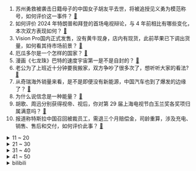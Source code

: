 1. 苏州勇救被袭击日籍母子的中国女子胡友平去世，将被追授见义勇为模范称号，如何评价这一事件？ [:link:](https://www.zhihu.com/question/660151512)
2. 如何评价 2024 年特朗普和拜登的首场电视辩论，与 4 年前相比有哪些变化，本次双方表现如何？ [:link:](https://www.zhihu.com/question/660149193)
3. Vision Pro国内正式发售，没有黄牛现身，店内有现货，此前苹果已下调出货量，如何看其待市场前景？ [:link:](https://www.zhihu.com/question/660167447)
4. 厄瓜多尔是一个怎样的国家？ [:link:](https://www.zhihu.com/question/21293773)
5. 漫画《七龙珠》巴特的速度宇宙第一是不是自封的？ [:link:](https://www.zhihu.com/question/653721762)
6. 老公为了上班近十分钟要我搬家，双方争吵了很多次了，想听听大家的看法? [:link:](https://www.zhihu.com/question/660050436)
7. 从奇瑞海外销量来看，是不是即便没有新能源，中国汽车也到了爆发的边缘了？ [:link:](https://www.zhihu.com/question/659912147)
8. 为什么说信念是一种能量？ [:link:](https://www.zhihu.com/question/657233148)
9. 胡歌、周迅分别获得视帝、视后，你对第 29 届上海电视节白玉兰奖各奖项归属满意吗？ [:link:](https://www.zhihu.com/question/660207437)
10. 报道称特斯拉中国召回被裁员工，需退三个月赔偿金，司龄重算，涉及充电、销售、售后和交付，如何评价此事？ [:link:](https://www.zhihu.com/question/660154060)
<details>
<summary>11 ~ 20</summary>

11. 怎样看待《读者》上张悦然的文章《高铁是快，快到破坏了回家这件事应有的形式感》？ [:link:](https://www.zhihu.com/question/660049489)
12. 家长反映初中地理试卷出现多个涉华为题目，常州教育局正调查，如何看待学生试卷出现商业化内容？ [:link:](https://www.zhihu.com/question/660147159)
13. 想送老公4090，请问大神们能不能用我听得懂的语言解释下4090不同品牌的区别？ [:link:](https://www.zhihu.com/question/652729281)
14. 本科放弃中等C9读上海科技大学或者南方科技大学合适吗？ [:link:](https://www.zhihu.com/question/614628085)
15. 网友制作阿里数赛预赛统计图，显示疑似同一学校多人得分相同，这个分析靠谱吗？ [:link:](https://www.zhihu.com/question/659841897)
16. 夏天你们喜欢吃苦瓜吗？ [:link:](https://www.zhihu.com/question/659231308)
17. 假如人生可以重来，你最想做什么？ [:link:](https://www.zhihu.com/question/587642669)
18. 「责任心强」对于职场新人来说，是优势还是负担？ [:link:](https://www.zhihu.com/question/658821452)
19. 第一次特别想要猫，什么品种最好？ [:link:](https://www.zhihu.com/question/310573357)
20. 夏天到了，有啥好的防晒衣推荐吗？ [:link:](https://www.zhihu.com/question/655390444)
</details>
<details>
<summary>21 ~ 30</summary>

21. 比多巴胺更快乐，比内啡肽更高级的存在是什么？ [:link:](https://www.zhihu.com/question/656168862)
22. 活了这么久，你对生活有什么感悟？ [:link:](https://www.zhihu.com/question/598665233)
23. 比亚迪车险投保入口上线，车主体验亮报价，有人保单直降700元，比亚迪财险会成为新能源车险的「鲇鱼」吗? [:link:](https://www.zhihu.com/question/660149267)
24. 婚姻幸福的女人，是因为有一个好老公吗？ [:link:](https://www.zhihu.com/question/659949090)
25. 有哪些惊艳到你的双色配色？ [:link:](https://www.zhihu.com/question/630322394)
26. 什么是皮肤热老化？夏季高温会加速皮肤衰老吗？ [:link:](https://www.zhihu.com/question/656823711)
27. 明朝的火器水平和同时代的欧洲比起来如何？ [:link:](https://www.zhihu.com/question/48755464)
28. 高考结束的三个月我可以做什么？ [:link:](https://www.zhihu.com/question/659710393)
29. 酱油中的生抽，老抽，酱油，豉油，蚝油，都有什么区别？该怎么用？ [:link:](https://www.zhihu.com/question/50136887)
30. 就中场而言，巅峰杰拉德当年什么水平？ [:link:](https://www.zhihu.com/question/327894373)
</details>
<details>
<summary>31 ~ 40</summary>

31. 嫦娥六号带回世界首份月背样品 1935.3 克，有哪些研究价值？月球背面挖的「土」和正面的有啥不同？ [:link:](https://www.zhihu.com/question/660154859)
32. 你知道描写水果的古诗词有哪些？ [:link:](https://www.zhihu.com/question/660084337)
33. 为什么会有延长石油这家公司？ [:link:](https://www.zhihu.com/question/335363393)
34. 《火凤燎原》中的五虎将关张赵马黄的武力值会是怎样的排序？ [:link:](https://www.zhihu.com/question/448398173)
35. 你见过汽车可靠耐久的极限是怎样的？如何才能验证？ [:link:](https://www.zhihu.com/question/659436545)
36. 黄仁勋称 Blackwell 是计算机史上最成功产品，谷歌、微软、OpenAI都要买，如何看待该评价？ [:link:](https://www.zhihu.com/question/660076659)
37. 如何评价喜剧综艺《喜人奇妙夜》 ？ [:link:](https://www.zhihu.com/question/660167638)
38. 蛋白质和纤维，哪个带来的饱腹感更足？ [:link:](https://www.zhihu.com/question/658489775)
39. 职场新人如何快速凸显个人价值？ [:link:](https://www.zhihu.com/question/658821247)
40. A 股半年收官，指数表现分化，沪指半年跌 0.25%，如何看待上半年股市的整体表现？下半年能否翻身？ [:link:](https://www.zhihu.com/question/660148292)
</details>
<details>
<summary>41 ~ 50</summary>

41. 东北的大学是怎样的，有哪些学校值得推荐？ [:link:](https://www.zhihu.com/question/660021188)
42. 如何评价赵今麦、张凌赫主演的古装剧《度华年》？ [:link:](https://www.zhihu.com/question/659976890)
43. 小孩（小学三年纪）成绩倒数，作为家长该怎么办？ [:link:](https://www.zhihu.com/question/659776311)
44. 学车难不难呀？一定要学嘛？ [:link:](https://www.zhihu.com/question/658943810)
45. 作为过来人，你在西安欧亚学院就读是一种什么样的体验？ [:link:](https://www.zhihu.com/question/658332935)
46. “开城门，迎闯王，闯王来了不纳粮”，当时百姓真的不用纳粮吗？ [:link:](https://www.zhihu.com/question/605602215)
47. 怎样才能不懦弱，不被别人欺负？ [:link:](https://www.zhihu.com/question/659541156)
48. 日本决定将大陆架扩大 12 万平方公里，外交部回应「有悖联合国海洋法公约」，如何评价？有何影响？ [:link:](https://www.zhihu.com/question/660078666)
49. 为什么减脂期间你的教练建议你快走而不是跑步呢？ [:link:](https://www.zhihu.com/question/659499689)
50. 为啥《原神》中美露莘总是被人类/其他种族歧视或瞧不起？ [:link:](https://www.zhihu.com/question/659919185)
</details><details>
<summary>bilibili</summary>

</details>